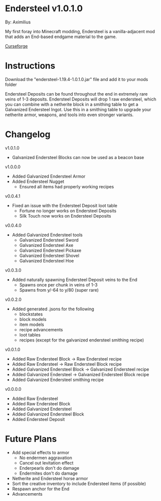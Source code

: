# Endersteel v1.0.1.0
By: Aximilius

My first foray into Minecraft modding, Endersteel is a vanilla-adjacent mod that adds an End-based endgame material to the game.

[Curseforge](https://www.curseforge.com/minecraft/mc-mods/endersteel)

# Instructions
Download the "endersteel-1.19.4-1.0.1.0.jar" file and add it to your mods folder

Endersteel Deposits can be found throughout the end in extremely rare veins of 1-3 deposits. Endersteel Deposits will drop 1 raw endersteel, which you can combine with a netherite block in a smithing table to get a Galvanized Endersteel Ingot. Use this in a smithing table to upgrade your netherite armor, weapons, and tools into even stronger variants.

# Changelog
v1.0.1.0
- Galvanized Endersteel Blocks can now be used as a beacon base

v1.0.0.0
- Added Galvanized Endersteel Armor
- Added Endersteel Nugget
  - Ensured all items had properly working recipes

v0.0.4.1
- Fixed an issue with the Endersteel Deposit loot table
  - Fortune no longer works on Endersteel Deposits
  - Silk Touch now works on Endersteel Deposits

v0.0.4.0
- Added Galvanized Endersteel tools
  - Galvanized Endersteel Sword
  - Galvanized Endersteel Axe
  - Galvanized Endersteel Pickaxe
  - Galvanized Endersteel Shovel
  - Galvanized Endersteel Hoe

v0.0.3.0
- Added naturally spawning Endersteel Deposit veins to the End
  - Spawns once per chunk in veins of 1-3
  - Spawns from y/-64 to y/80 (super rare)

v0.0.2.0
- Added generated .jsons for the following
  - blockstates
  - block models
  - item models
  - recipe advancements
  - loot tables
  - recipes (except for the galvanized endersteel smithing recipe)

v0.0.1.0
- Added Raw Endersteel Block -> Raw Endersteel recipe
- Added Raw Endersteel -> Raw Endersteel Block recipe
- Added Galvanized Endersteel Block -> Galvanized Endersteel recipe
- Added Galvanized Endersteel -> Galvanized Endersteel Block recipe
- Added Galvanized Endersteel smithing recipe

v0.0.0.0
- Added Raw Endersteel
- Added Raw Endersteel Block
- Added Galvanized Endersteel
- Added Galvanized Endersteel Block
- Added Endersteel Deposit

# Future Plans
- Add special effects to armor
  - No endermen aggravation
  - Cancel out levitation effect
  - Enderpearls don't do damage
  - Endermites don't do damage
- Netherite and Endersteel horse armor
- Sort the creative inventory to include Endersteel items (if possible)
- Respawn anchor for the End
- Advancements